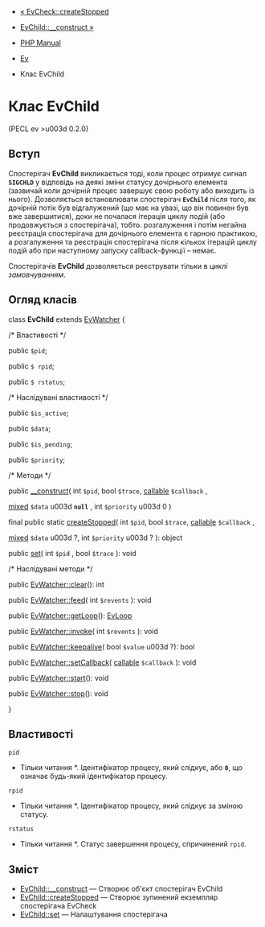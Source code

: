 - [« EvCheck::createStopped](evcheck.createstopped.md)
- [EvChild::\_\_construct »](evchild.construct.md)

- [PHP Manual](index.md)
- [Ev](book.ev.md)
- Клас EvChild

# Клас EvChild

(PECL ev \>u003d 0.2.0)

## Вступ

Спостерігач **EvChild** викликається тоді, коли процес отримує сигнал
**`SIGCHLD`** у відповідь на деякі зміни статусу дочірнього елемента
(зазвичай коли дочірній процес завершує свою роботу або виходить із
нього). Дозволяється встановлювати спостерігач **`EvChild`** після того,
як дочірній потік був відгалужений (що має на увазі, що він повинен був
вже завершитися), доки не почалася ітерація циклу подій (або
продовжується з спостерігача), тобто. розгалуження і потім негайна
реєстрація спостерігача для дочірнього елемента є гарною
практикою, а розгалуження та реєстрація спостерігача після кількох
ітерацій циклу подій або при наступному запуску callback-функції – немає.

Спостерігачів **EvChild** дозволяється реєструвати тільки в *циклі
замовчуванням*.

## Огляд класів

class **EvChild** extends [EvWatcher](class.evwatcher.md) {

/\* Властивості \*/

public `$pid`;

public `$ rpid`;

public `$ rstatus`;

/\* Наслідувані властивості \*/

public `$is_active`;

public `$data`;

public `$is_pending`;

public `$priority`;

/\* Методи \*/

public [\_\_construct](evchild.construct.md)(
int `$pid`,
bool `$trace`,
[callable](language.types.callable.md) `$callback` ,

[mixed](language.types.declarations.md#language.types.declarations.mixed)
`$data` u003d **`null`** ,
int `$priority` u003d 0
)

final public static [createStopped](evchild.createstopped.md)(
int `$pid`,
bool `$trace`,
[callable](language.types.callable.md) `$callback` ,

[mixed](language.types.declarations.md#language.types.declarations.mixed)
`$data` u003d ?,
int `$priority` u003d ?
): object

public [set](evchild.set.md)( int `$pid` , bool `$trace` ): void

/\* Наслідувані методи \*/

public [EvWatcher::clear](evwatcher.clear.md)(): int

public [EvWatcher::feed](evwatcher.feed.md)( int `$revents` ): void

public [EvWatcher::getLoop](evwatcher.getloop.md)():
[EvLoop](class.evloop.md)

public [EvWatcher::invoke](evwatcher.invoke.md)( int `$revents` ):
void

public [EvWatcher::keepalive](evwatcher.keepalive.md)( bool `$value` u003d
?): bool

public [EvWatcher::setCallback](evwatcher.setcallback.md)(
[callable](language.types.callable.md) `$callback` ): void

public [EvWatcher::start](evwatcher.start.md)(): void

public [EvWatcher::stop](evwatcher.stop.md)(): void

}

## Властивості

`pid`
* Тільки читання *. Ідентифікатор процесу, який слідкує, або **`0`**,
що означає будь-який ідентифікатор процесу.

`rpid`
* Тільки читання *. Ідентифікатор процесу, який слідкує за зміною
статусу.

`rstatus`
* Тільки читання *. Статус завершення процесу, спричинений `rpid`.

## Зміст

- [EvChild::\_\_construct](evchild.construct.md) — Створює об'єкт
спостерігач EvChild
- [EvChild::createStopped](evchild.createstopped.md) — Створює
зупинений екземпляр спостерігача EvCheck
- [EvChild::set](evchild.set.md) — Налаштування спостерігача
